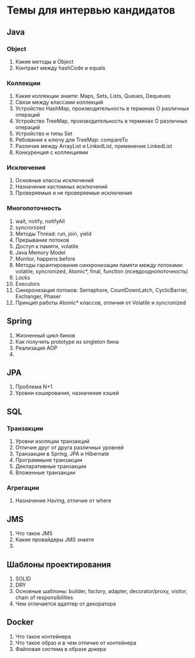 # Темы для интервью кандидатов

## Java

### Object
1. Какие методы в Object
1. Контракт между hashCode и equals

### Коллекции

1. Какие коллекции знаете: Maps, Sets, Lists, Queues, Dequeues
1. Связи между классами коллекций
1. Устройство HashMap, производительность в терминах O различных операций
1. Устройство TreeMap, производительность в терминах O различных операций
1. Устройство и типы Set
1. Ребования к ключу для TreeMap: compareTo
1. Различие между ArrayList и LinkedList, применение LinkedList
1. Конкуренция с коллекциями

### Исключения
1. Основные классы исключений
1. Назначение кастомных исключений
1. Проверяемые и не проверяемые исключения

### Многопоточность
1. wait, notify, notifyAll
1. syncronized
1. Методы Thread: run, join, yield
1. Прерывание потоков
1. Доступ к памяти, volatile
1. Java Memory Model
1. Monitor, happens before
1. Методы гарантирования синхронизации памяти между потоками: volatile, syncronized, Atomic*, final, function (псевдооднопоточность)
1. Locks
1. Executors
1. Синхронизация потоков: Semaphore, CountDownLatch, CyclicBarrier, Exchanger<V>, Phaser
1. Принцип работы Atomic* классов, отличия от Volatile и syncronized

## Spring
1. Жизненный цикл бинов
1. Как получить prototype из singleton бина
1. Реализация AOP
1. 

## JPA

1. Проблема N+1
1. Уровни кэширования, назначение кэшей

## SQL

### Транзакции
1. Уровни изоляции транзакций
1. Отличие друг от друга различных уровней
1. Транзакции в Spring, JPA и Hibernate
1. Программыне транзакции
1. Декларативные транзакции
1. Вложенные транзакции

### Агрегации
1. Назначение Having, отличие от where

## JMS
1. Что такое JMS
1. Какие провайдеры JMS знаете
1. 

## Шаблоны проектирования
1. SOLID
1. DRY
1. Основные шаблоны: builder, factory, adapter, decorator/proxy, visitor, chain of responsibilities
1. Чем отличается адаптер от декоратора

## Docker
1. Что такое контейнера
1. Что такое образ и в чем отличие от контейнера
1. Файловая система в образе докера
